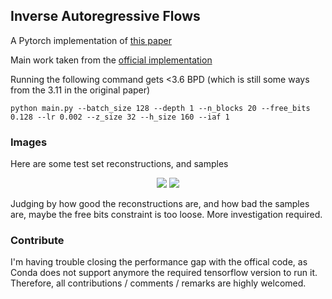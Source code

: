 ## Inverse Autoregressive Flows 

A Pytorch implementation of [this paper](https://arxiv.org/abs/1606.04934)

Main work taken from the [official implementation](https://github.com/openai/iaf)

Running the following command gets <3.6 BPD (which is still some ways from the 3.11 in the original paper)

```
python main.py --batch_size 128 --depth 1 --n_blocks 20 --free_bits 0.128 --lr 0.002 --z_size 32 --h_size 160 --iaf 1
```

### Images
Here are some test set reconstructions, and samples 
<p align="center">
<img src="https://github.com/pclucas14/iaf-vae/blob/master/images/test_99.png">
<img src="https://github.com/pclucas14/iaf-vae/blob/master/images/samples_99.png">
</p>
Judging by how good the reconstructions are, and how bad the samples are, maybe the free bits constraint is too loose. More investigation required.

### Contribute
I'm having trouble closing the performance gap with the offical code, as Conda does not support anymore the required tensorflow version to run it. Therefore, all contributions / comments / remarks are highly welcomed. 


